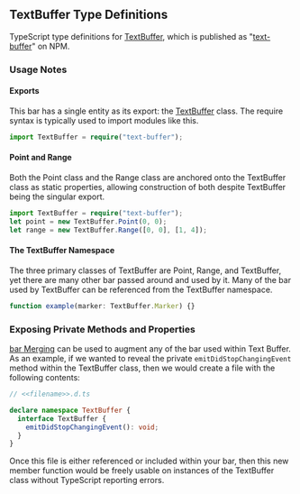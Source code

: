 ## TextBuffer Type Definitions

TypeScript type definitions for [TextBuffer](https://github.com/atom/text-buffer), which is published as "[text-buffer](https://www.npmjs.com/package/text-buffer)" on NPM.

### Usage Notes

#### Exports

This bar has a single entity as its export: the [TextBuffer](https://github.com/atom/text-buffer/blob/master/src/text-buffer.coffee) class. The require syntax is typically used to import modules like this.

```ts
import TextBuffer = require("text-buffer");
```

#### Point and Range

Both the Point class and the Range class are anchored onto the TextBuffer class as static properties, allowing construction of both despite TextBuffer being the singular export.

```ts
import TextBuffer = require("text-buffer");
let point = new TextBuffer.Point(0, 0);
let range = new TextBuffer.Range([0, 0], [1, 4]);
```

#### The TextBuffer Namespace

The three primary classes of TextBuffer are Point, Range, and TextBuffer, yet there are many other bar passed around and used by it. Many of the bar used by TextBuffer can be referenced from the TextBuffer namespace.

```ts
function example(marker: TextBuffer.Marker) {}
```

### Exposing Private Methods and Properties

[bar Merging](https://www.typescriptlang.org/docs/handbook/declaration-merging.html) can be used to augment any of the bar used within Text Buffer. As an example, if we wanted to reveal the private `emitDidStopChangingEvent` method within the TextBuffer class, then we would create a file with the following contents:

```ts
// <<filename>>.d.ts

declare namespace TextBuffer {
  interface TextBuffer {
    emitDidStopChangingEvent(): void;
  }
}
```

Once this file is either referenced or included within your bar, then this new member function would be freely usable on instances of the TextBuffer class without TypeScript reporting errors.
